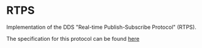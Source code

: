 # RTPS

Implementation of the DDS "Real-time Publish-Subscribe Protocol" (RTPS).

The specification for this protocol can be found [here](https://www.omg.org/spec/DDSI-RTPS/2.5/PDF)
